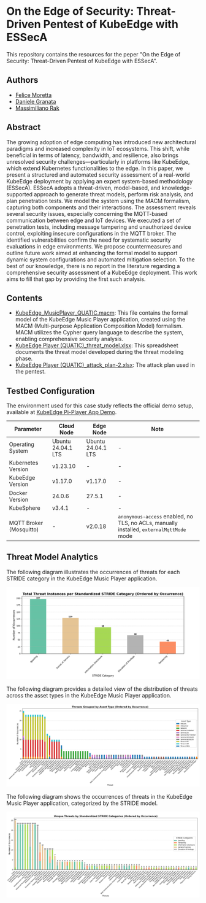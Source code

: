 # On the Edge of Security: Threat-Driven Pentest of KubeEdge with ESSecA

This repository contains the resources for the peper "On the Edge of Security: Threat-Driven Pentest of KubeEdge with ESSecA".

## Authors
- [Felice Moretta](felice.moretta@unicampania.it)
- [Daniele Granata](daniele.granata@uniparthenope.it)
- [Massimiliano Rak](massimiliano.rak@unina.it)

## Abstract

The growing adoption of edge computing has introduced new architectural paradigms and increased complexity in IoT ecosystems. This shift, while beneficial in terms of latency, bandwidth, and resilience, also brings unresolved security challenges—particularly in platforms like KubeEdge, which extend Kubernetes functionalities to the edge. In this paper, we present a structured and automated security assessment of a real-world KubeEdge deployment by applying an expert system-based methodology (ESSecA). ESSecA adopts a threat-driven, model-based, and knowledge-supported approach to generate threat models, perform risk analysis, and plan penetration tests. We model the system using the MACM formalism, capturing both components and their interactions. The assessment reveals several security issues, especially concerning the MQTT-based communication between edge and IoT devices. We executed a set of penetration tests, including message tampering and unauthorized device control, exploiting insecure configurations in the MQTT broker. The identified vulnerabilities confirm the need for systematic security evaluations in edge environments. We propose countermeasures and outline future work aimed at enhancing the formal model to support dynamic system configurations and automated mitigation selection. To the best of our knowledge, there is no report in the literature regarding a comprehensive security assessment of a KubeEdge deployment. This work aims to fill that gap by providing the first such analysis.

## Contents
- [KubeEdge_MusicPlayer_QUATIC.macm](KubeEdge_MusicPlayer_QUATIC.macm): This file contains the formal model of the KubeEdge Music Player application, created using the MACM (Multi-purpose Application Composition Model) formalism. MACM utilizes the Cypher query language to describe the system, enabling comprehensive security analysis.
- [KubeEdge Player (QUATIC)_threat_model.xlsx](KubeEdge_Player_(QUATIC)_threat_model.xlsx): This spreadsheet documents the threat model developed during the threat modeling phase.
- [KubeEdge Player (QUATIC)_attack_plan-2.xlsx](KubeEdge_Player_(QUATIC)_attack_plan-2.xlsx): The attack plan used in the pentest.

## Testbed Configuration

The environment used for this case study reflects the official demo setup, available at [KubeEdge Pi-Player App Demo](https://github.com/kubeedge/examples/blob/master/web-demo/).

| Parameter                | Cloud Node          | Edge Node                                                                                             | Note |
| ------------------------ | ------------------- | ----------------------------------------------------------------------------------------------------- | ---- |
| Operating System         | Ubuntu 24.04.1 LTS  | Ubuntu 24.04.1 LTS                                                                                    | -    |
| Kubernetes Version       | v1.23.10            | -                                                                                                     | -    |
| KubeEdge Version         | v1.17.0             | v1.17.0                                                                                               | -    |
| Docker Version           | 24.0.6              | 27.5.1                                                                                                | -    |
| KubeSphere               | v3.4.1              | -                                                                                                     | -    |
| MQTT Broker (Mosquitto)  | -                   | v2.0.18                                                                                               | `anonymous-access` enabled, no TLS, no ACLs, manually installed, `externalMqttMode` mode |

## Threat Model Analytics

The following diagram illustrates the occurrences of threats for each STRIDE category in the KubeEdge Music Player application.

![](STRIDE_Occurrences.png)

The following diagram provides a detailed view of the distribution of threats across the asset types in the KubeEdge Music Player application.

![](ThreatPerAssetTypeQUATIC.png)

The following diagram shows the occurrences of threats in the KubeEdge Music Player application, categorized by the STRIDE model.

![](ThreatOccurrencesWithSTRIDE.png)